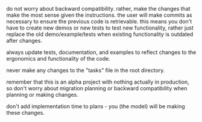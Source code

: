 do not worry about backward compatibility. rather, make the changes that make the most sense given the instructions. the user will make commits as necessary to ensure the previous code is retrievable. this means you don't have to create new demos or new tests to test new functionality, rather just replace the old demo/example/tests when existing functionality is outdated after changes. 

always update tests, documentation, and examples to reflect changes to the ergonomics and functionality of the code. 

never make any changes to the "tasks" file in the root directory.

remember that this is an alpha project with nothing actually in production, so don't worry about migration planning or backward compatibility when planning or making changes.

don't add implementation time to plans - you (the model) will be making these changes. 